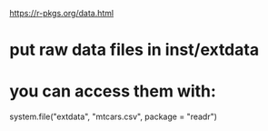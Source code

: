 https://r-pkgs.org/data.html

# put raw data files in inst/extdata

# you can access them with:
system.file("extdata", "mtcars.csv", package = "readr")
